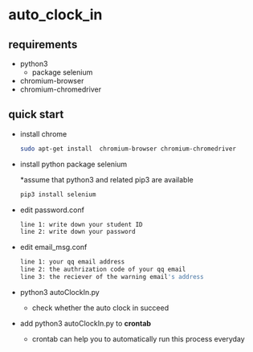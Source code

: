 # auto_clock_in
## requirements
  * python3
    * package selenium
  * chromium-browser
  * chromium-chromedriver
## quick start
  * install chrome
    ``` bash
    sudo apt-get install  chromium-browser chromium-chromedriver
    ```
  * install python package selenium
    
    *assume that python3 and related pip3 are available
    ``` bash
    pip3 install selenium
    ```
  * edit password.conf
    ``` bash
    line 1: write down your student ID
    line 2: write down your password
    ```
  * edit email_msg.conf
    ``` bash
    line 1: your qq email address
    line 2: the authrization code of your qq email
    line 3: the reciever of the warning email's address
    ```
  * python3 autoClockIn.py
    * check whether the auto clock in succeed
  * add python3 autoClockIn.py to **crontab**
    * crontab can help you to automatically run this process everyday
